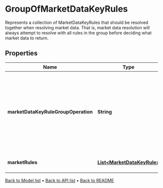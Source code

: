 

# GroupOfMarketDataKeyRules

Represents a collection of MarketDataKeyRules that should be resolved together when resolving market data.  That is, market data resolution will always attempt to resolve with all rules in the group  before deciding what market data to return.

## Properties

| Name | Type | Description | Notes |
|------------ | ------------- | ------------- | -------------|
|**marketDataKeyRuleGroupOperation** | **String** | The operation that will be used to process the collection of market data items and failures found on resolution  into a single market data item or failure to be used.  Supported values: [FirstLatest, AverageOfQuotesFound, AverageOfAllQuotes, FirstMinimum, FirstMaximum] |  |
|**marketRules** | [**List&lt;MarketDataKeyRule&gt;**](MarketDataKeyRule.md) | The rules that should be grouped together in market data resolution. |  |



[Back to Model list](../README.md#documentation-for-models) &#8226; [Back to API list](../README.md#documentation-for-api-endpoints) &#8226; [Back to README](../README.md)



